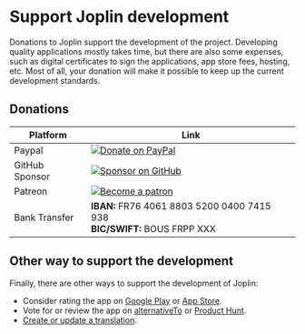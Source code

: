 # Support Joplin development

Donations to Joplin support the development of the project. Developing quality applications mostly takes time, but there are also some expenses, such as digital certificates to sign the applications, app store fees, hosting, etc. Most of all, your donation will make it possible to keep up the current development standards.

## Donations

Platform | Link
--- | ---
Paypal | [![Donate on PayPal](https://joplinapp.org/images/badges/Donate-PayPal-green.svg)](https://www.paypal.com/cgi-bin/webscr?cmd=_donations&business=E8JMYD2LQ8MMA&lc=GB&item_name=Joplin+Development&currency_code=EUR&bn=PP%2dDonationsBF%3abtn_donateCC_LG%2egif%3aNonHosted) | 
GitHub Sponsor | [![Sponsor on GitHub](https://joplinapp.org/images/badges/GitHub-Badge.svg)](https://github.com/sponsors/laurent22/)
Patreon | [![Become a patron](https://joplinapp.org/images/badges/Patreon-Badge.svg)](https://www.patreon.com/joplin)
Bank Transfer | **IBAN:** FR76 4061 8803 5200 0400 7415 938<br>**BIC/SWIFT:** BOUS FRPP XXX

## Other way to support the development

Finally, there are other ways to support the development of Joplin:

- Consider rating the app on [Google Play](https://play.google.com/store/apps/details?id=net.cozic.joplin&utm_source=GitHub&utm_campaign=README&pcampaignid=MKT-Other-global-all-co-prtnr-py-PartBadge-Mar2515-1) or [App Store](https://itunes.apple.com/us/app/joplin/id1315599797).
- Vote for or review the app on [alternativeTo](https://alternativeto.net/software/joplin/about/) or [Product Hunt](https://www.producthunt.com/posts/joplin).
- [Create or update a translation](https://joplinapp.org/#localisation).
